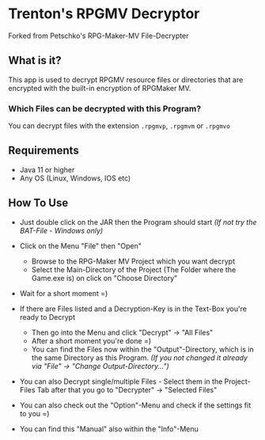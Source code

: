 # Trenton's RPGMV Decryptor
Forked from Petschko's RPG-Maker-MV File-Decrypter

## What is it?
This app is used to decrypt RPGMV resource files or directories that are encrypted with the built-in encryption of RPGMaker MV.

### Which Files can be decrypted with this Program?
You can decrypt files with the extension `.rpgmvp`, `.rpgmvm` or `.rpgmvo`

## Requirements
- Java 11 or higher
- Any OS (Linux, Windows, IOS etc)

## How To Use
- Just double click on the JAR then the Program should start *(If not try the BAT-File - Windows only)*
- Click on the Menu "File" then "Open"
  - Browse to the RPG-Maker MV Project which you want decrypt
  - Select the Main-Directory of the Project (The Folder where the Game.exe is) on click on "Choose Directory"
- Wait for a short moment =)
- If there are Files listed and a Decryption-Key is in the Text-Box you're ready to Decrypt
  - Then go into the Menu and click "Decrypt" -> "All Files"
  - After a short moment you're done =)
  - You can find the Files now within the "Output"-Directory, which is in the same Directory as this Program. *(If you not changed it already via "File" -> "Change Output-Directory...")*

- You can also Decrypt single/multiple Files - Select them in the Project-Files Tab after that you go to "Decrypter" -> "Selected Files"
- You can also check out the "Option"-Menu and check if the settings fit to you =)
- You can find this "Manual" also within the "Info"-Menu

